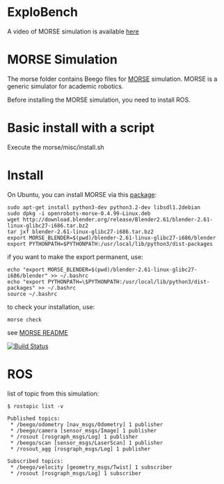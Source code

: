 ExploBench
==========

A video of MORSE simulation is available [here](http://youtube.com/embed/I6m4DMM6bIM?rel=0&hd=1)

MORSE Simulation
================

The morse folder contains Beego files for [MORSE](http://morse.openrobots.org/) 
simulation. MORSE is a generic simulator for academic robotics.

Before installing the MORSE simulation, you need to install ROS.

# Basic install with a script

Execute the morse/misc/install.sh

# Install

On Ubuntu, you can install MORSE via this [package](http://dl.free.fr/vOrT45L7P):

    sudo apt-get install python3-dev python3.2-dev libsdl1.2debian 
    sudo dpkg -i openrobots-morse-0.4.99-Linux.deb
    wget http://download.blender.org/release/Blender2.61/blender-2.61-linux-glibc27-i686.tar.bz2
    tar jxf blender-2.61-linux-glibc27-i686.tar.bz2
    export MORSE_BLENDER=$(pwd)/blender-2.61-linux-glibc27-i686/blender
    export PYTHONPATH=$PYTHONPATH:/usr/local/lib/python3/dist-packages

if you want to make the export permanent, use:

    echo "export MORSE_BLENDER=$(pwd)/blender-2.61-linux-glibc27-i686/blender" >> ~/.bashrc
    echo "export PYTHONPATH=\$PYTHONPATH:/usr/local/lib/python3/dist-packages" >> ~/.bashrc
    source ~/.bashrc

to check your installation, use:

    morse check

see [MORSE README](https://github.com/laas/morse#readme)

[![Build Status](https://secure.travis-ci.org/pierriko/morse.png?branch=travis-upload)](http://travis-ci.org/pierriko/morse?branch=travis-upload)

# ROS

list of topic from this simulation:

    $ rostopic list -v

    Published topics:
     * /beego/odometry [nav_msgs/Odometry] 1 publisher
     * /beego/camera [sensor_msgs/Image] 1 publisher
     * /rosout [rosgraph_msgs/Log] 1 publisher
     * /beego/scan [sensor_msgs/LaserScan] 1 publisher
     * /rosout_agg [rosgraph_msgs/Log] 1 publisher

    Subscribed topics:
     * /beego/velocity [geometry_msgs/Twist] 1 subscriber
     * /rosout [rosgraph_msgs/Log] 1 subscriber

